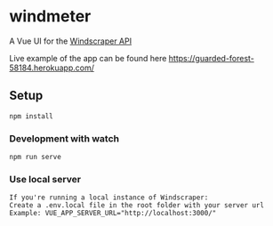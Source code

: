 # windmeter
A Vue UI for the [Windscraper API](https://github.com/martinkrulltott/windscraper) 

Live example of the app can be found here https://guarded-forest-58184.herokuapp.com/

## Setup
```
npm install
```

### Development with watch
```
npm run serve
```

### Use local server
```
If you're running a local instance of Windscraper:
Create a .env.local file in the root folder with your server url
Example: VUE_APP_SERVER_URL="http://localhost:3000/"
```
